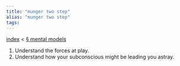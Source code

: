 ```yaml
---
title: "munger two step"
alias: "munger two step"
tags: 
---
```


[index](_index.md) < [§ mental models](§-mental-models.md)

1.  Understand the forces at play.
2.  Understand how your subconscious might be leading you astray.